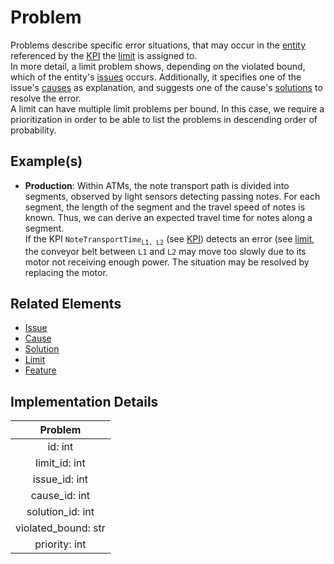 # Problem
Problems describe specific error situations, that may occur in the [entity](entity.md) referenced by the [KPI](kpi.md) the [limit](limit.md) is assigned to.  
In more detail, a limit problem shows, depending on the violated bound, which of the entity's [issues](issue.md) occurs. Additionally, it specifies one of the issue's [causes](cause.md) as explanation, and suggests one of the cause's [solutions](solution.md) to resolve the error.  
A limit can have multiple limit problems per bound. In this case, we require a prioritization in order to be able to list the problems in descending order of probability.

## Example(s)
* **Production**:
  Within ATMs, the note transport path is divided into segments, observed by light sensors detecting passing notes. For each segment, the length of the segment and the travel speed of notes is known. Thus, we can derive an expected travel time for notes along a segment.  
  If the KPI `NoteTransportTime`<sub>`L1, L2`</sub> (see [KPI](kpi.md)) detects an error (see [limit](limit.md), the conveyor belt between `L1` and `L2` may move too slowly due to its motor not receiving enough power. The situation may be resolved by replacing the motor.

## Related Elements
* [Issue](issue.md)
* [Cause](cause.md)
* [Solution](solution.md)
* [Limit](limit.md)
* [Feature](feature.md)

## Implementation Details
|**Problem**|
|:----:|
|id: int|
|limit_id: int|
|issue_id: int|
|cause_id: int|
|solution_id: int|
|violated_bound: str|
|priority: int|



